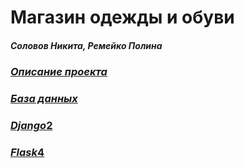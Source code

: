 # Магазин одежды и обуви
##### Соловов Никита, Ремейко Полина
### [_Описание проекта_](https://github.com/CyberEssence/clothes_magazine/blob/main/Description.md)
### [_База данных_](https://github.com/CyberEssence/clothes_magazine/blob/main/%D0%A0%D0%B5%D0%BB%D1%8F%D1%86%D0%B8%D0%BE%D0%BD%D0%BD%D0%B0%D1%8F%20%D1%81%D1%85%D0%B5%D0%BC%D0%B0.png)

### [_Django_][1][2] 
[1]: https://github.com/CyberEssence/clothes_magazine/blob/main/Dokerfile.md
[2]: https://github.com/CyberEssence/clothes_magazine/blob/main/docker-compose.yml.md

### [_Flask_][3][4]
[3]: https://github.com/CyberEssence/clothes_magazine/blob/main/Dokerfile(Flask).yml.md
[4]: https://github.com/CyberEssence/clothes_magazine/blob/main/docker-compose.yml(Flask).yml.md
